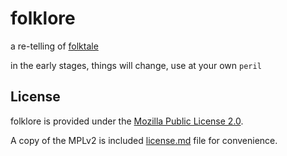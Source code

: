 # folklore

a re-telling of [folktale](https://folktale.origamitower.com)

in the early stages, things will change, use at your own `peril`

## License

folklore is provided under the [Mozilla Public License 2.0](https://mozilla.org/MPL/2.0/).

A copy of the MPLv2 is included [license.md](/license.md) file for convenience.
